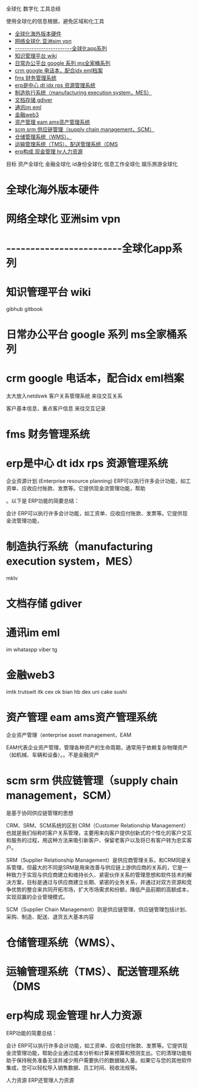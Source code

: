 全球化 数字化 工具总结

使用全球化的信息根据，避免区域和化工具

<!-- TOC -->

- [全球化海外版本硬件](#全球化海外版本硬件)
- [网络全球化 亚洲sim vpn](#网络全球化-亚洲sim-vpn)
- [------------------------全球化app系列](#------------------------全球化app系列)
- [知识管理平台 wiki](#知识管理平台-wiki)
- [日常办公平台 google 系列  ms全家桶系列](#日常办公平台-google-系列--ms全家桶系列)
- [crm google 电话本，配合idx eml档案](#crm-google-电话本配合idx-eml档案)
- [fms 财务管理系统](#fms-财务管理系统)
- [erp是中心 dt idx   rps 资源管理系统](#erp是中心-dt-idx---rps-资源管理系统)
- [制造执行系统（manufacturing execution system，MES）](#制造执行系统manufacturing-execution-systemmes)
- [文档存储 gdiver](#文档存储-gdiver)
- [通讯im eml](#通讯im-eml)
- [金融web3](#金融web3)
- [资产管理 eam   ams资产管理系统](#资产管理-eam---ams资产管理系统)
- [scm srm 供应链管理（supply chain management，SCM）](#scm-srm-供应链管理supply-chain-managementscm)
- [仓储管理系统（WMS）、](#仓储管理系统wms)
- [运输管理系统（TMS）、配送管理系统（DMS](#运输管理系统tms配送管理系统dms)
- [erp构成  现金管理  hr人力资源](#erp构成--现金管理--hr人力资源)

<!-- /TOC -->

目标 
资产全球化 金融全球化  id身份全球化   信息工作全球化  娱乐旅游全球化

# 全球化海外版本硬件

# 网络全球化 亚洲sim vpn

# ------------------------全球化app系列 

# 知识管理平台 wiki

gibhub gitbook

# 日常办公平台 google 系列  ms全家桶系列

# crm google 电话本，配合idx eml档案
太大放入netdswk 
客户关系管理系统    来往交互关系

客户基本信息，重点客户信息
来往交互记录

# fms 财务管理系统


# erp是中心 dt idx   rps 资源管理系统

企业资源计划 (Enterprise resource planning)
 ERP可以执行许多会计功能，如工资单、应收应付账款、发票等。它提供现金流管理功能，帮助

 。以下是 ERP功能的简要总结：

会计
ERP可以执行许多会计功能，如工资单、应收应付账款、发票等。它提供现金流管理功能，


# 制造执行系统（manufacturing execution system，MES）
mklv


# 文档存储 gdiver

# 通讯im eml
 
im whataspp  viber tg

# 金融web3
imtk trutswlt  itk
cex  ok bian hb
dex uni cake sushi

# 资产管理 eam   ams资产管理系统
企业资产管理（enterprise asset management，EAM

EAM代表企业资产管理，管理各种资产的生命周期，通常用于依赖复杂物理资产（如机械、车辆和设备）。。不是金融资产

# scm srm 供应链管理（supply chain management，SCM）
是基于协同供应链管理的思想

CRM、SRM、SCM系统的区别
CRM（Customer Relationship Management）也就是我们俗称的客户关系管理，主要用来向客户提供创新式的个性化的客户交互和服务的过程，用这种方法来吸引新客户、保留老客户以及将已有客户转为忠实客户。

SRM（Supplier Relationship Management）是供应商管理关系，和CRM同是关系管理，但最大的不同是SRM是用来改善与供应链上游供应商的关系的，它是一种致力于实现与供应商建立和维持长久、紧密伙伴关系的管理思想和软件技术的解决方案，目标是通过与供应商建立长期、紧密的业务关系，并通过对双方资源和竞争优势的整合来共同开拓市场，扩大市场需求和份额，降低产品前期的高额成本，实现双赢的企业管理模式。

SCM（Supplier Chain Management）则是供应链管理，供应链管理包括计划、采购、制造、配送、退货五大基本内容

# 仓储管理系统（WMS）、
# 运输管理系统（TMS）、配送管理系统（DMS


# erp构成  现金管理  hr人力资源


ERP功能的简要总结：

会计
ERP可以执行许多会计功能，如工资单、应收应付账款、发票等。它提供现金流管理功能，帮助企业通过成本分析和计算来预算和预测支出。它的清理功能有助于保持税务准备无误并减少用户需要执行的数据输入量。如果它与您的其他软件集成，您可以轻松导入销售数据、员工时间、税收法规等。

人力资源
ERP还管理人力资源